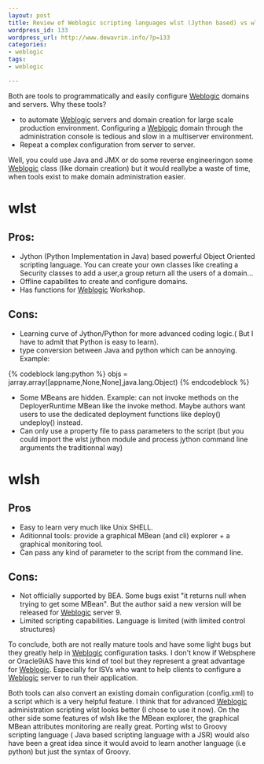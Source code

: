 ```yaml
--- 
layout: post
title: Review of Weblogic scripting languages wlst (Jython based) vs wlsh ( WLS shell)
wordpress_id: 133
wordpress_url: http://www.dewavrin.info/?p=133
categories: 
- weblogic
tags:
- weblogic

---
```


 Both are tools to programmatically and easily configure [Weblogic](http://edocs.bea.com/wls/docs81/notes/issues.html "Known issues") domains and   servers. Why these tools?
- to automate [Weblogic](http://edocs.bea.com/wls/docs81/notes/issues.html "Known issues") servers and domain creation for large scale production     environment. Configuring a [Weblogic](http://edocs.bea.com/wls/docs81/notes/issues.html "Known issues") domain through the administration console     is tedious and slow in a multiserver environment.
- Repeat a complex configuration from server to server.

Well, you could use Java and JMX or do some reverse engineeringon some [Weblogic](http://edocs.bea.com/wls/docs81/notes/issues.html "Known issues") class (like domain creation) but it would reallybe a waste of time, when tools exist to make domain administration easier.

# wlst
##  Pros:
-  Jython (Python Implementation in Java) based powerful Object Oriented scripting language. You can create your own classes like creating a Security classes to add a user,a group return all the users of a domain... 
- Offline capabilites to create and configure domains.
- Has functions for [Weblogic](http://edocs.bea.com/wls/docs81/notes/issues.html "Known issues") Workshop.
##  Cons:
- Learning curve of Jython/Python for more advanced coding logic.( But I have to admit that Python     is easy to learn).
- type conversion between Java and python which can be annoying. Example:

{% codeblock lang:python %}
 objs  = jarray.array([appname,None,None],java.lang.Object)
{% endcodeblock %}
- Some MBeans are hidden. Example: can not invoke methods on the DeployerRuntime MBean  like the invoke method.  Maybe authors want users to use the dedicated deployment functions like deploy()   undeploy() instead. 
- Can only use a property file to pass parameters to the script (but you could import the wlst jython module and process jython command line arguments the traditionnal way)

#   wlsh
##  Pros
- Easy to learn very much like Unix SHELL.
- Aditionnal tools: provide a graphical MBean (and cli) explorer + a graphical     monitoring tool. 
- Can pass any kind of parameter to the script from the command line.
##  Cons: 
- Not officially supported  by BEA. Some bugs exist "it returns null when trying to get some MBean". But   the author said a new version will be released for [Weblogic](http://edocs.bea.com/wls/docs81/notes/issues.html "Known issues") server 9.
- Limited scripting capabilities. Language is limited (with limited control structures) 

To conclude, both are not really mature tools and have some light bugs but   they greatly help in [Weblogic](http://edocs.bea.com/wls/docs81/notes/issues.html "Known issues") configuration tasks. I don't know if Websphere or Oracle9iAS have this kind of tool but they represent a great advantage for [Weblogic](http://edocs.bea.com/wls/docs81/notes/issues.html "Known issues"). Especially for ISVs who want to help clients to configure a [Weblogic](http://edocs.bea.com/wls/docs81/notes/issues.html "Known issues") server to run their application.

Both tools can also convert an existing domain configuration (config.xml) to a script which is a very helpful feature. I think that for advanced [Weblogic](http://edocs.bea.com/wls/docs81/notes/issues.html "Known issues") administration scripting wlst looks better (I chose to use it now). On the other  side some features of wlsh like the MBean explorer, the graphical MBean attributes monitoring are really great. Porting wlst to Groovy scripting language ( Java based scripting language with a JSR) would also have been a great idea since it would avoid to learn another language (i.e python) but just the syntax of Groovy.
